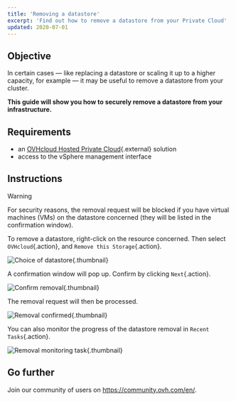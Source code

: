 ```yaml
---
title: 'Removing a datastore'
excerpt: 'Find out how to remove a datastore from your Private Cloud'
updated: 2020-07-01
---
```


## Objective

In certain cases — like replacing a datastore or scaling it up to a higher capacity, for example — it may be useful to remove a datastore from your cluster.

**This guide will show you how to securely remove a datastore from your infrastructure.**

## Requirements

* an [OVHcloud Hosted Private Cloud](https://www.ovhcloud.com/en-au/enterprise/products/hosted-private-cloud/){.external} solution
* access to the vSphere management interface

## Instructions

> [!warning]
>
> For security reasons, the removal request will be blocked if you have virtual machines (VMs) on the datastore concerned (they will be listed in the confirmation window).
> 

To remove a datastore, right-click on the resource concerned. Then select `OVHcloud`{.action}, and `Remove this Storage`{.action}.

![Choice of datastore](images_removedatastore01.png){.thumbnail}

A confirmation window will pop up. Confirm by clicking `Next`{.action}.

![Confirm removal](images_removedatastore02.png){.thumbnail}

The removal request will then be processed.

![Removal confirmed](images_removedatastore03.png){.thumbnail}

You can also monitor the progress of the datastore removal in `Recent Tasks`{.action}.

![Removal monitoring task](images_removedatastore04.png){.thumbnail}

## Go further

Join our community of users on <https://community.ovh.com/en/>.
